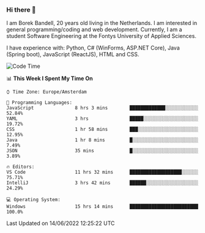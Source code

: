 ### Hi there 👋

I am Borek Bandell, 20 years old living in the Netherlands. I am interested in general programming/coding and web development. Currently, I am a student Software Engineering at the Fontys University of Applied Sciences.

I have experience with: Python, C# (WinForms, ASP.NET Core), Java (Spring boot), JavaScript (ReactJS), HTML and CSS.

<!--START_SECTION:waka-->
![Code Time](http://img.shields.io/badge/Code%20Time-184%20hrs%2038%20mins-blue)

📊 **This Week I Spent My Time On** 

```text
⌚︎ Time Zone: Europe/Amsterdam

💬 Programming Languages: 
JavaScript               8 hrs 3 mins        █████████████░░░░░░░░░░░░   52.84% 
YAML                     3 hrs               █████░░░░░░░░░░░░░░░░░░░░   19.72% 
CSS                      1 hr 58 mins        ███░░░░░░░░░░░░░░░░░░░░░░   12.95% 
Java                     1 hr 8 mins         █░░░░░░░░░░░░░░░░░░░░░░░░   7.49% 
JSON                     35 mins             █░░░░░░░░░░░░░░░░░░░░░░░░   3.89%

🔥 Editors: 
VS Code                  11 hrs 32 mins      ███████████████████░░░░░░   75.71% 
IntelliJ                 3 hrs 42 mins       ██████░░░░░░░░░░░░░░░░░░░   24.29%

💻 Operating System: 
Windows                  15 hrs 14 mins      █████████████████████████   100.0%

```


 Last Updated on 14/06/2022 12:25:22 UTC
<!--END_SECTION:waka-->

<!--**tcBorek2002/tcBorek2002** is a ✨ _special_ ✨ repository because its `README.md` (this file) appears on your GitHub profile.

Here are some ideas to get you started:

- 🔭 I’m currently working on ...
- 🌱 I’m currently learning ...
- 👯 I’m looking to collaborate on ...
- 🤔 I’m looking for help with ...
- 💬 Ask me about ...
- 📫 How to reach me: ...
- 😄 Pronouns: ...
- ⚡ Fun fact: ...
-->
